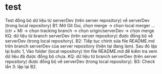 # test
Test đồng bộ dữ liệu từ serverDev (trên server repository) về serverDev (trong local repository)
B1: Mở Git Gui, chọn merge -> chọn local merger ... (ctr + M) -> chọn tracking branch -> chọn origin/serverDev -> chọn merge
     KQ: dữ liệu từ branch serverDev (trên server repository) được đồng bộ về serverDev (trong local repository).
B2: Tiếp tục chỉnh sửa file README.md trên branch serverDev của server repository (hiện tại đang làm). 
    Sau đó lặp lại bước 1,
    Vào folder (local repository) tìm file README.md để kiểm tra xem dữ liệu đã được đồng bộ chưa.
    KQ: dữ liệu từ branch serverDev (trên server repository) được đồng bộ về serverDev (trong local repository).
B3: Check lần 3: lặp lại B2.

